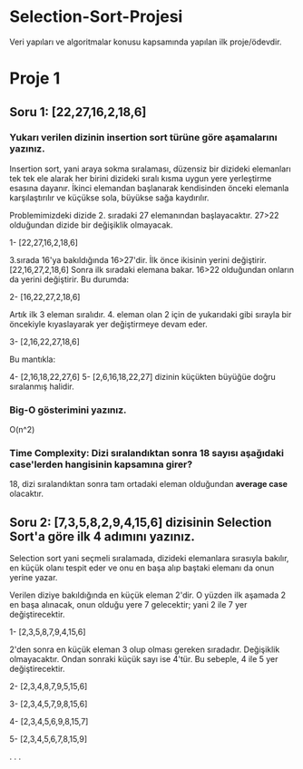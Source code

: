 # Selection-Sort-Projesi
Veri yapıları ve algoritmalar konusu kapsamında yapılan ilk proje/ödevdir. 
# Proje 1
## Soru 1: [22,27,16,2,18,6]
### Yukarı verilen dizinin insertion sort türüne göre aşamalarını yazınız.

Insertion sort, yani araya sokma sıralaması, düzensiz bir dizideki elemanları tek tek ele alarak her birini dizideki sıralı kısma uygun yere yerleştirme esasına dayanır. 
İkinci elemandan başlanarak kendisinden önceki elemanla karşılaştırılır ve küçükse sola, büyükse sağa kaydırılır.

Problemimizdeki dizide 2. sıradaki 27 elemanından başlayacaktır. 27>22 olduğundan dizide bir değişiklik olmayacak.

1- [22,27,16,2,18,6]

3.sırada 16'ya bakıldığında 16>27'dir. İlk önce ikisinin yerini değiştirir. [22,16,27,2,18,6] Sonra ilk sıradaki elemana bakar. 16>22 olduğundan onların da yerini değiştirir. Bu durumda:

2- [16,22,27,2,18,6]

Artık ilk 3 eleman sıralıdır. 4. eleman olan 2 için de yukarıdaki gibi sırayla bir öncekiyle kıyaslayarak yer değiştirmeye devam eder. 

3- [2,16,22,27,18,6]

Bu mantıkla:

4- [2,16,18,22,27,6]
5- [2,6,16,18,22,27] dizinin küçükten büyüğüe doğru sıralanmış halidir.

### Big-O gösterimini yazınız.

O(n^2)

### Time Complexity: Dizi sıralandıktan sonra 18 sayısı aşağıdaki case'lerden hangisinin kapsamına girer? 

18, dizi sıralandıktan sonra tam ortadaki eleman olduğundan **average case** olacaktır.

## Soru 2: [7,3,5,8,2,9,4,15,6] dizisinin Selection Sort'a göre ilk 4 adımını yazınız.

Selection sort yani seçmeli sıralamada, dizideki elemanlara sırasıyla bakılır, en küçük olanı tespit eder ve onu en başa alıp baştaki elemanı da onun yerine yazar.

Verilen diziye bakıldığında en küçük eleman 2'dir. O yüzden ilk aşamada 2 en başa alınacak, onun olduğu yere 7 gelecektir; yani 2 ile 7 yer değiştirecektir.

1- [2,3,5,8,7,9,4,15,6]

2'den sonra en küçük eleman 3 olup olması gereken sıradadır. Değişiklik olmayacaktır. Ondan sonraki küçük sayı ise 4'tür. Bu sebeple, 4 ile 5 yer değiştirecektir.

2- [2,3,4,8,7,9,5,15,6]

3- [2,3,4,5,7,9,8,15,6]

4- [2,3,4,5,6,9,8,15,7]

5- [2,3,4,5,6,7,8,15,9]

.
.
.




